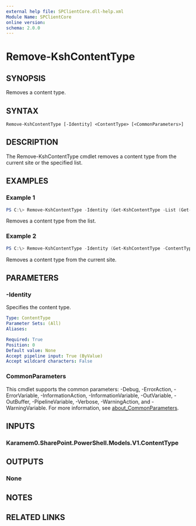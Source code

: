 ```yaml
---
external help file: SPClientCore.dll-help.xml
Module Name: SPClientCore
online version:
schema: 2.0.0
---
```


# Remove-KshContentType

## SYNOPSIS
Removes a content type.

## SYNTAX

```
Remove-KshContentType [-Identity] <ContentType> [<CommonParameters>]
```

## DESCRIPTION
The Remove-KshContentType cmdlet removes a content type from the current site or the specified list.

## EXAMPLES

### Example 1
```powershell
PS C:\> Remove-KshContentType -Identity (Get-KshContentType -List (Get-KshList -ListTitle 'Announcements') -ContentTypeId '0x0100EFB1758564C77D448177233D1199B912000A210B1C5CBC634C849328008B1CC306')
```

Removes a content type from the list.

### Example 2
```powershell
PS C:\> Remove-KshContentType -Identity (Get-KshContentType -ContentTypeId '0x0100EFB1758564C77D448177233D1199B912')
```

Removes a content type from the current site.

## PARAMETERS

### -Identity
Specifies the content type.

```yaml
Type: ContentType
Parameter Sets: (All)
Aliases:

Required: True
Position: 0
Default value: None
Accept pipeline input: True (ByValue)
Accept wildcard characters: False
```

### CommonParameters
This cmdlet supports the common parameters: -Debug, -ErrorAction, -ErrorVariable, -InformationAction, -InformationVariable, -OutVariable, -OutBuffer, -PipelineVariable, -Verbose, -WarningAction, and -WarningVariable. For more information, see [about_CommonParameters](http://go.microsoft.com/fwlink/?LinkID=113216).

## INPUTS

### Karamem0.SharePoint.PowerShell.Models.V1.ContentType

## OUTPUTS

### None

## NOTES

## RELATED LINKS
